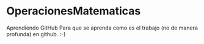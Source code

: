 # OperacionesMatematicas
Aprendiendo GitHub
Para que se aprenda como es el trabajo (no de manera profunda) en github. :-)

